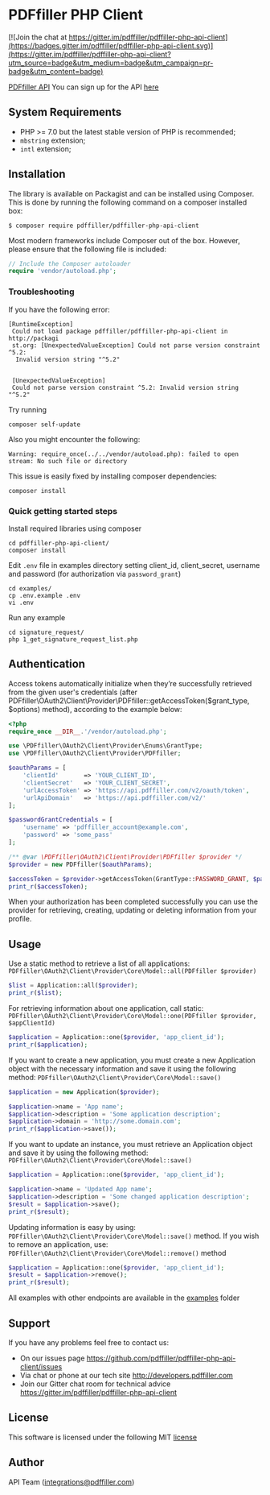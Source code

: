 # PDFfiller PHP Client

[![Join the chat at https://gitter.im/pdffiller/pdffiller-php-api-client](https://badges.gitter.im/pdffiller/pdffiller-php-api-client.svg)](https://gitter.im/pdffiller/pdffiller-php-api-client?utm_source=badge&utm_medium=badge&utm_campaign=pr-badge&utm_content=badge)

[PDFfiller API](https://api.pdffiller.com)
You can sign up for the API [here](https://www.pdffiller.com/en/developers#tab-pricing)

## System Requirements
* PHP >= 7.0 but the latest stable version of PHP is recommended;
* `mbstring` extension;
* `intl` extension;

## Installation
The library is available on Packagist and can be installed using Composer. This is done by running the following command on a composer installed box:

```
$ composer require pdffiller/pdffiller-php-api-client
```

Most modern frameworks include Composer out of the box. However, please ensure that the following file is included:

````php
// Include the Composer autoloader
require 'vendor/autoload.php';
````
### Troubleshooting

If you have the following error:
```
[RuntimeException]
 Could not load package pdffiller/pdffiller-php-api-client in http://packagi
 st.org: [UnexpectedValueException] Could not parse version constraint ^5.2:
  Invalid version string "^5.2"


 [UnexpectedValueException]
 Could not parse version constraint ^5.2: Invalid version string "^5.2"
```
Try running 
```
composer self-update 
```
Also you might encounter the following:
```
Warning: require_once(../../vendor/autoload.php): failed to open stream: No such file or directory
```
This issue is easily fixed by installing composer dependencies:
```
composer install
```

### Quick getting started steps
Install required libraries using composer
```
cd pdffiller-php-api-client/
composer install
```

Edit `.env` file in examples directory setting client_id, client_secret, username and password 
(for authorization via `password_grant`)
```
cd examples/ 
cp .env.example .env
vi .env
```

Run any example
```
cd signature_request/
php 1_get_signature_request_list.php
```

## Authentication
Access tokens automatically initialize when they’re successfully retrieved from the given user's credentials (after PDFfiller\OAuth2\Client\Provider\PDFfiller::getAccessToken($grant_type, $options) method), according to the example below:
````php
<?php
require_once __DIR__.'/vendor/autoload.php';

use \PDFfiller\OAuth2\Client\Provider\Enums\GrantType;
use \PDFfiller\OAuth2\Client\Provider\PDFfiller;

$oauthParams = [
    'clientId'       => 'YOUR_CLIENT_ID',
    'clientSecret'   => 'YOUR_CLIENT_SECRET',
    'urlAccessToken' => 'https://api.pdffiller.com/v2/oauth/token',
    'urlApiDomain'   => 'https://api.pdffiller.com/v2/'
];

$passwordGrantCredentials = [
    'username' => 'pdffiller_account@example.com',
    'password' => 'some_pass'
];

/** @var \PDFfiller\OAuth2\Client\Provider\PDFfiller $provider */
$provider = new PDFfiller($oauthParams);

$accessToken = $provider->getAccessToken(GrantType::PASSWORD_GRANT, $passwordGrantCredentials);
print_r($accessToken);
````

When your authorization has been completed successfully you can use the provider for retrieving, creating, updating or deleting information from your profile.

## Usage

Use a static method to retrieve a list of all applications:
`PDFfiller\OAuth2\Client\Provider\Core\Model::all(PDFfiller $provider)`
````php
$list = Application::all($provider);
print_r($list);
````
For retrieving information about one application, call static: 
`PDFfiller\OAuth2\Client\Provider\Core\Model::one(PDFfiller $provider, $appClientId)`
````php
$application = Application::one($provider, 'app_client_id');
print_r($application);
````

If you want to create a new application, you must create a new Application object with the necessary information and save it using the following method:
`PDFfiller\OAuth2\Client\Provider\Core\Model::save()`
````php
$application = new Application($provider);

$application->name = 'App name';
$application->description = 'Some application description';
$application->domain = 'http://some.domain.com';
print_r($application->save());
````
If you want to update an instance, you must retrieve an Application object and save it by using the following method:
`PDFfiller\OAuth2\Client\Provider\Core\Model::save()`

````php
$application = Application::one($provider, 'app_client_id');

$application->name = 'Updated App name';
$application->description = 'Some changed application description';
$result = $application->save();
print_r($result);
````
Updating information is easy by using:
`PDFfiller\OAuth2\Client\Provider\Core\Model::save()` method.
If you wish to remove an application, use:
`PDFfiller\OAuth2\Client\Provider\Core\Model::remove()` method
````php
$application = Application::one($provider, 'app_client_id');
$result = $application->remove();
print_r($result);
````
All examples with other endpoints are available in the [examples](https://github.com/pdffiller/pdffiller-php-api-client/tree/master/examples) folder

## Support
If you have any problems feel free to contact us:
* On our issues page https://github.com/pdffiller/pdffiller-php-api-client/issues
* Via chat or phone at our tech site http://developers.pdffiller.com
* Join our Gitter chat room for technical advice https://gitter.im/pdffiller/pdffiller-php-api-client

## License
This software is licensed under the following MIT [license](https://github.com/pdffiller/pdffiller-php-api-client/blob/3.0.0/LICENSE)

## Author
API Team (integrations@pdffiller.com)
